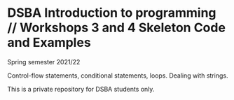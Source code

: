 # DSBA Introduction to programming // Workshops 3 and 4 Skeleton Code and Examples

Spring semester 2021/22

Control-flow statements, conditional statements, loops.
Dealing with strings.

This is a private repository for DSBA students only.
